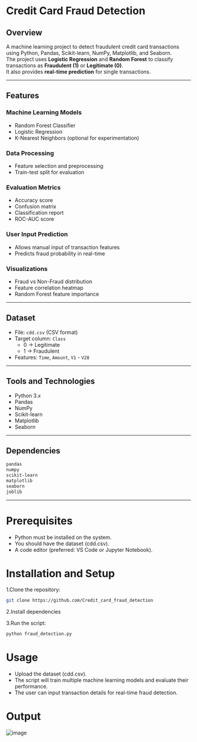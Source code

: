 # Credit Card Fraud Detection

## Overview
A machine learning project to detect fraudulent credit card transactions using Python, Pandas, Scikit-learn, NumPy, Matplotlib, and Seaborn.  
The project uses **Logistic Regression** and **Random Forest** to classify transactions as **Fraudulent (1)** or **Legitimate (0)**.  
It also provides **real-time prediction** for single transactions.

---

## Features

### Machine Learning Models
- Random Forest Classifier
- Logistic Regression
- K-Nearest Neighbors (optional for experimentation)

### Data Processing
- Feature selection and preprocessing
- Train-test split for evaluation

### Evaluation Metrics
- Accuracy score
- Confusion matrix
- Classification report
- ROC-AUC score

### User Input Prediction
- Allows manual input of transaction features
- Predicts fraud probability in real-time

### Visualizations
- Fraud vs Non-Fraud distribution
- Feature correlation heatmap
- Random Forest feature importance

---

## Dataset
- File: `cdd.csv` (CSV format)
- Target column: `Class`  
  - 0 → Legitimate  
  - 1 → Fraudulent
- Features: `Time`, `Amount`, `V1` - `V28`

---

## Tools and Technologies
- Python 3.x
- Pandas
- NumPy
- Scikit-learn
- Matplotlib
- Seaborn

---

## Dependencies
```bash
pandas
numpy
scikit-learn
matplotlib
seaborn
joblib

```
---
# Prerequisites
- Python must be installed on the system.
- You should have the dataset (cdd.csv).
- A code editor (preferred: VS Code or Jupyter Notebook).

# Installation and Setup

1.Clone the repository:
```sh
git clone https://github.com/Credit_card_fraud_detection
```
2.Install dependencies

3.Run the script:
```sh
python fraud_detection.py
```
# Usage
- Upload the dataset (cdd.csv).
- The script will train multiple machine learning models and evaluate their performance.
- The user can input transaction details for real-time fraud detection.

# Output
![image]()

